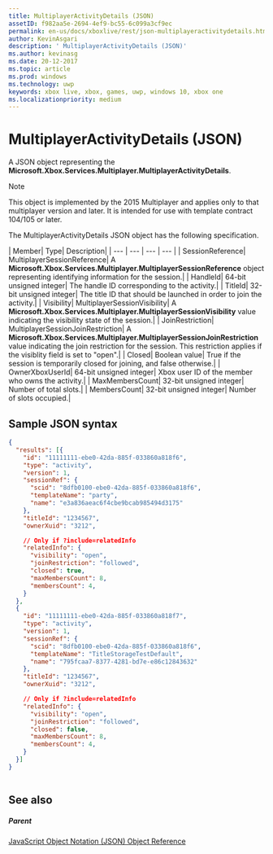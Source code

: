 ```yaml
---
title: MultiplayerActivityDetails (JSON)
assetID: f982aa5e-2694-4ef9-bc55-6c099a3cf9ec
permalink: en-us/docs/xboxlive/rest/json-multiplayeractivitydetails.html
author: KevinAsgari
description: ' MultiplayerActivityDetails (JSON)'
ms.author: kevinasg
ms.date: 20-12-2017
ms.topic: article
ms.prod: windows
ms.technology: uwp
keywords: xbox live, xbox, games, uwp, windows 10, xbox one
ms.localizationpriority: medium
---
```



# MultiplayerActivityDetails (JSON)
A JSON object representing the **Microsoft.Xbox.Services.Multiplayer.MultiplayerActivityDetails**. 

> [!NOTE] 
> This object is implemented by the 2015 Multiplayer and applies only to that multiplayer version and later. It is intended for use with template contract 104/105 or later.  

 
<a id="ID4ES"></a>

  
 
The MultiplayerActivityDetails JSON object has the following specification.
 
| Member| Type| Description| 
| --- | --- | --- | --- | 
| SessionReference| MultiplayerSessionReference| A <b>Microsoft.Xbox.Services.Multiplayer.MultiplayerSessionReference</b> object representing identifying information for the session.| 
| HandleId| 64-bit unsigned integer| The handle ID corresponding to the activity.| 
| TitleId| 32-bit unsigned integer| The title ID that should be launched in order to join the activity.| 
| Visibility| MultiplayerSessionVisibility| A <b>Microsoft.Xbox.Services.Multiplayer.MultiplayerSessionVisibility</b> value indicating the visibility state of the session.| 
| JoinRestriction| MultiplayerSessionJoinRestriction| A <b>Microsoft.Xbox.Services.Multiplayer.MultiplayerSessionJoinRestriction</b> value indicating the join restriction for the session. This restriction applies if the visiblity field is set to "open".| 
| Closed| Boolean value| True if the session is temporarily closed for joining, and false otherwise.| 
| OwnerXboxUserId| 64-bit unsigned integer| Xbox user ID of the member who owns the activity.| 
| MaxMembersCount| 32-bit unsigned integer| Number of total slots.| 
| MembersCount| 32-bit unsigned integer| Number of slots occupied.| 
  
<a id="ID4E3D"></a>

 
## Sample JSON syntax
 

```json
{
  "results": [{
    "id": "11111111-ebe0-42da-885f-033860a818f6",
    "type": "activity",
    "version": 1,
    "sessionRef": {
      "scid": "8dfb0100-ebe0-42da-885f-033860a818f6",
      "templateName": "party",
      "name": "e3a836aeac6f4cbe9bcab985494d3175"
    },
    "titleId": "1234567",
    "ownerXuid": "3212",

    // Only if ?include=relatedInfo
    "relatedInfo": {
      "visibility": "open",
      "joinRestriction": "followed",
      "closed": true,
      "maxMembersCount": 8,
      "membersCount": 4,
    }
  },
  {
    "id": "11111111-ebe0-42da-885f-033860a818f7",
    "type": "activity",
    "version": 1,
    "sessionRef": {
      "scid": "8dfb0100-ebe0-42da-885f-033860a818f6",
      "templateName": "TitleStorageTestDefault",
      "name": "795fcaa7-8377-4281-bd7e-e86c12843632"
    },
    "titleId": "1234567",
    "ownerXuid": "3212",

    // Only if ?include=relatedInfo
    "relatedInfo": {
      "visibility": "open",
      "joinRestriction": "followed",
      "closed": false,
      "maxMembersCount": 8,
      "membersCount": 4,
    }
  }]
}
    
```

  
<a id="ID4EFE"></a>

 
## See also
 
<a id="ID4EHE"></a>

 
##### Parent 

[JavaScript Object Notation (JSON) Object Reference](atoc-xboxlivews-reference-json.md)

   
